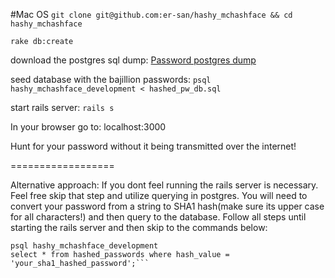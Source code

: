 #Mac OS
```git clone git@github.com:er-san/hashy_mchashface && cd hashy_mchashface```

```rake db:create```

download the postgres sql dump:
[Password postgres dump](https://s3.amazonaws.com/hashy-mc-sql-dump/hashed_pw_db.zip)

seed database with the bajillion passwords:
```psql hashy_mchashface_development < hashed_pw_db.sql```

start rails server:
```rails s```

In your browser go to: localhost:3000

Hunt for your password without it being transmitted over the internet!


==================

Alternative approach:
If you dont feel running the rails server is necessary. Feel free skip that step and utilize querying in postgres. You will need to convert your password from a string to SHA1 hash(make sure its upper case for all characters!) and then query to the database. Follow all steps until starting the rails server and then skip to the commands below:

```
psql hashy_mchashface_development
select * from hashed_passwords where hash_value = 'your_sha1_hashed_password';```
